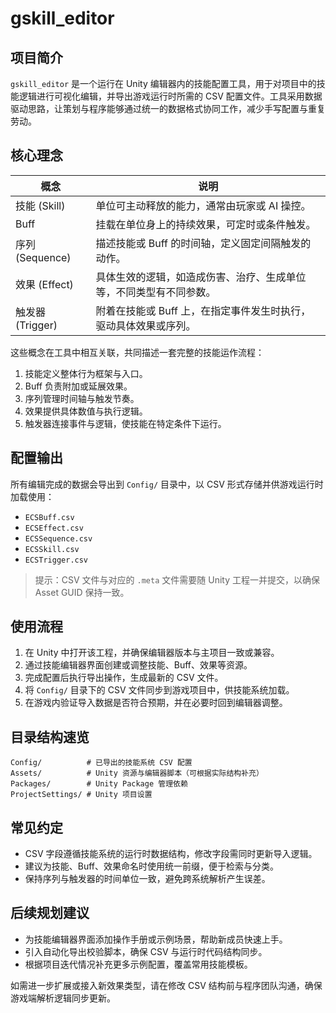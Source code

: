 # gskill_editor

## 项目简介
`gskill_editor` 是一个运行在 Unity 编辑器内的技能配置工具，用于对项目中的技能逻辑进行可视化编辑，并导出游戏运行时所需的 CSV 配置文件。工具采用数据驱动思路，让策划与程序能够通过统一的数据格式协同工作，减少手写配置与重复劳动。

## 核心理念
| 概念 | 说明 |
| --- | --- |
| 技能 (Skill) | 单位可主动释放的能力，通常由玩家或 AI 操控。 |
| Buff | 挂载在单位身上的持续效果，可定时或条件触发。 |
| 序列 (Sequence) | 描述技能或 Buff 的时间轴，定义固定间隔触发的动作。 |
| 效果 (Effect) | 具体生效的逻辑，如造成伤害、治疗、生成单位等，不同类型有不同参数。 |
| 触发器 (Trigger) | 附着在技能或 Buff 上，在指定事件发生时执行，驱动具体效果或序列。 |

这些概念在工具中相互关联，共同描述一套完整的技能运作流程：
1. 技能定义整体行为框架与入口。
2. Buff 负责附加或延展效果。
3. 序列管理时间轴与触发节奏。
4. 效果提供具体数值与执行逻辑。
5. 触发器连接事件与逻辑，使技能在特定条件下运行。

## 配置输出
所有编辑完成的数据会导出到 `Config/` 目录中，以 CSV 形式存储并供游戏运行时加载使用：
- `ECSBuff.csv`
- `ECSEffect.csv`
- `ECSSequence.csv`
- `ECSSkill.csv`
- `ECSTrigger.csv`

> 提示：CSV 文件与对应的 `.meta` 文件需要随 Unity 工程一并提交，以确保 Asset GUID 保持一致。

## 使用流程
1. 在 Unity 中打开该工程，并确保编辑器版本与主项目一致或兼容。
2. 通过技能编辑器界面创建或调整技能、Buff、效果等资源。
3. 完成配置后执行导出操作，生成最新的 CSV 文件。
4. 将 `Config/` 目录下的 CSV 文件同步到游戏项目中，供技能系统加载。
5. 在游戏内验证导入数据是否符合预期，并在必要时回到编辑器调整。

## 目录结构速览
```
Config/          # 已导出的技能系统 CSV 配置
Assets/          # Unity 资源与编辑器脚本（可根据实际结构补充）
Packages/        # Unity Package 管理依赖
ProjectSettings/ # Unity 项目设置
```

## 常见约定
- CSV 字段遵循技能系统的运行时数据结构，修改字段需同时更新导入逻辑。
- 建议为技能、Buff、效果命名时使用统一前缀，便于检索与分类。
- 保持序列与触发器的时间单位一致，避免跨系统解析产生误差。

## 后续规划建议
- 为技能编辑器界面添加操作手册或示例场景，帮助新成员快速上手。
- 引入自动化导出校验脚本，确保 CSV 与运行时代码结构同步。
- 根据项目迭代情况补充更多示例配置，覆盖常用技能模板。

如需进一步扩展或接入新效果类型，请在修改 CSV 结构前与程序团队沟通，确保游戏端解析逻辑同步更新。
